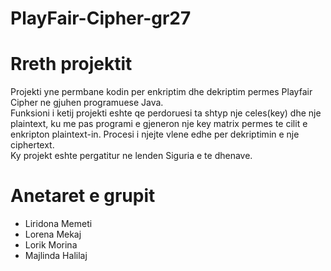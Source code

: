 # PlayFair-Cipher-gr27

# Rreth projektit
Projekti yne permbane kodin per enkriptim dhe dekriptim permes Playfair Cipher ne gjuhen programuese Java. <br>
Funksioni i ketij projekti eshte qe perdoruesi ta shtyp nje celes(key) dhe nje plaintext, ku me pas programi e gjeneron nje key matrix permes te cilit e enkripton
plaintext-in. Procesi i njejte vlene edhe per dekriptimin e nje ciphertext. <br>
Ky projekt eshte pergatitur ne lenden Siguria e te dhenave.

# Anetaret e grupit
<ul>
<li>Liridona Memeti</li>
<li>Lorena Mekaj</li>
<li>Lorik Morina</li>
<li>Majlinda Halilaj</li>
</ul>

